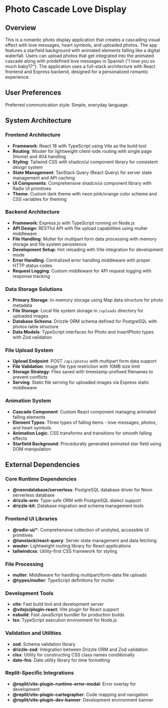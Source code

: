# Photo Cascade Love Display

## Overview

This is a romantic photo display application that creates a cascading visual effect with love messages, heart symbols, and uploaded photos. The app features a starfield background with animated elements falling like a digital waterfall. Users can upload photos that get integrated into the animated cascade along with predefined love messages in Spanish ("I love you so much baby♡"). The application uses a full-stack architecture with React frontend and Express backend, designed for a personalized romantic experience.

## User Preferences

Preferred communication style: Simple, everyday language.

## System Architecture

### Frontend Architecture
- **Framework**: React 18 with TypeScript using Vite as the build tool
- **Routing**: Wouter for lightweight client-side routing with single page (Home) and 404 handling
- **Styling**: Tailwind CSS with shadcn/ui component library for consistent design system
- **State Management**: TanStack Query (React Query) for server state management and API caching
- **UI Components**: Comprehensive shadcn/ui component library with Radix UI primitives
- **Theme**: Custom dark theme with neon pink/orange color scheme and CSS variables for theming

### Backend Architecture
- **Framework**: Express.js with TypeScript running on Node.js
- **API Design**: RESTful API with file upload capabilities using multer middleware
- **File Handling**: Multer for multipart form data processing with memory storage and file system persistence
- **Development Setup**: Hot reloading with Vite integration for development mode
- **Error Handling**: Centralized error handling middleware with proper HTTP status codes
- **Request Logging**: Custom middleware for API request logging with response tracking

### Data Storage Solutions
- **Primary Storage**: In-memory storage using Map data structure for photo metadata
- **File Storage**: Local file system storage in `/uploads` directory for uploaded images
- **Database Schema**: Drizzle ORM schema defined for PostgreSQL with photos table structure
- **Data Models**: TypeScript interfaces for Photo and InsertPhoto types with Zod validation

### File Upload System
- **Upload Endpoint**: POST `/api/photos` with multipart form data support
- **File Validation**: Image file type restriction with 10MB size limit
- **Storage Strategy**: Files saved with timestamp-prefixed filenames to prevent conflicts
- **Serving**: Static file serving for uploaded images via Express static middleware

### Animation System
- **Cascade Component**: Custom React component managing animated falling elements
- **Element Types**: Three types of falling items - love messages, photos, and heart symbols
- **Animation Logic**: CSS transforms and transitions for smooth falling effects
- **Starfield Background**: Procedurally generated animated star field using DOM manipulation

## External Dependencies

### Core Runtime Dependencies
- **@neondatabase/serverless**: PostgreSQL database driver for Neon serverless database
- **drizzle-orm**: Type-safe ORM with PostgreSQL dialect support
- **drizzle-kit**: Database migration and schema management tools

### Frontend UI Libraries
- **@radix-ui/***: Comprehensive collection of unstyled, accessible UI primitives
- **@tanstack/react-query**: Server state management and data fetching
- **wouter**: Lightweight routing library for React applications
- **tailwindcss**: Utility-first CSS framework for styling

### File Processing
- **multer**: Middleware for handling multipart/form-data file uploads
- **@types/multer**: TypeScript definitions for multer

### Development Tools
- **vite**: Fast build tool and development server
- **@vitejs/plugin-react**: Vite plugin for React support
- **esbuild**: Fast JavaScript bundler for production builds
- **tsx**: TypeScript execution environment for Node.js

### Validation and Utilities
- **zod**: Schema validation library
- **drizzle-zod**: Integration between Drizzle ORM and Zod validation
- **clsx**: Utility for constructing CSS class names conditionally
- **date-fns**: Date utility library for time formatting

### Replit-Specific Integrations
- **@replit/vite-plugin-runtime-error-modal**: Error overlay for development
- **@replit/vite-plugin-cartographer**: Code mapping and navigation
- **@replit/vite-plugin-dev-banner**: Development environment banner